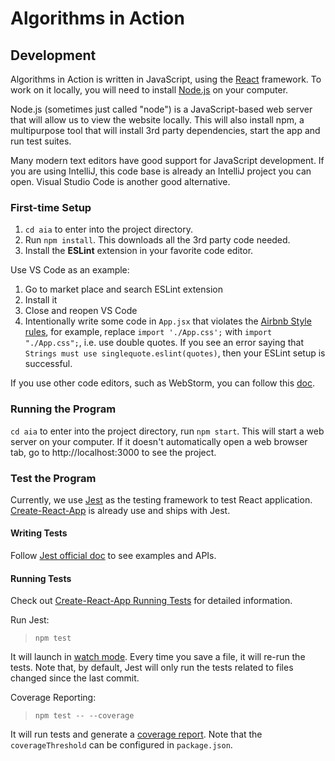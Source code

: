 # Algorithms in Action

## Development
Algorithms in Action is written in JavaScript, using the [React](https://reactjs.org/)
framework. To work on it locally, you will need to install
[Node.js](https://nodejs.org/en/download/) on your computer.

Node.js (sometimes just called "node") is a JavaScript-based web server that will allow us
to view the website locally. This will also install npm, a multipurpose tool that will
install 3rd party dependencies, start the app and run test suites.

Many modern text editors have good support for JavaScript development. If you are using
IntelliJ, this code base is already an IntelliJ project you can open. Visual Studio Code
is another good alternative.

### First-time Setup
1. `cd aia` to enter into the project directory.
2. Run `npm install`. This downloads all the 3rd party code needed.
3. Install the **ESLint** extension in your favorite code editor.

Use VS Code as an example:
1. Go to market place and search ESLint extension
2. Install it
3. Close and reopen VS Code
4. Intentionally write some code in `App.jsx` that violates the [Airbnb Style rules](https://github.com/airbnb/javascript/blob/master/react/README.md), for example, replace `import './App.css';` with `import "./App.css";`, i.e. use double quotes. If you see an error saying that `Strings must use singlequote.eslint(quotes)`, then your ESLint setup is successful.

If you use other code editors, such as WebStorm, you can follow this [doc](https://www.jetbrains.com/help/webstorm/eslint.html).


### Running the Program
`cd aia` to enter into the project directory, run `npm start`. This will start a web server on your computer.
If it doesn't automatically open a web browser tab, go to http://localhost:3000 to see the
project.

### Test the Program
Currently, we use [Jest](https://jestjs.io/docs/en/getting-started) as the testing framework to test React application. [Create-React-App](https://create-react-app.dev/) is already use and ships with Jest.

#### Writing Tests

Follow [Jest official doc](https://jestjs.io/docs/en/using-matchers) to see examples and APIs.

#### Running Tests

Check out [Create-React-App Running Tests](https://create-react-app.dev/docs/running-tests/#docsNav) for detailed information.

Run Jest:
> `npm test`

It will launch in [watch mode](https://jestjs.io/docs/en/cli.html#--watch). Every time you save a file, it will re-run the tests. Note that, by default, Jest will only run the tests related to files changed since the last commit. 

Coverage Reporting:
> `npm test -- --coverage`

It will run tests and generate a [coverage report](https://medium.com/@krishankantsinghal/how-to-read-test-coverage-report-generated-using-jest-c2d1cb70da8b). Note that the `coverageThreshold` can be configured in `package.json`.
